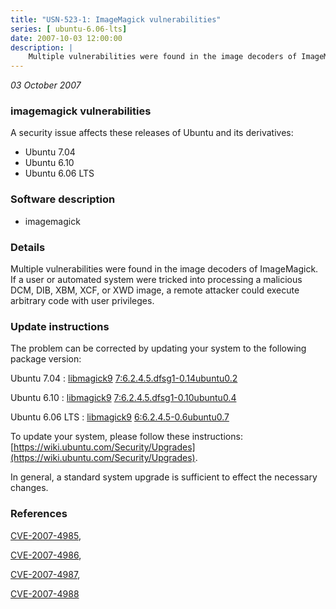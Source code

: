 ```yaml
---
title: "USN-523-1: ImageMagick vulnerabilities"
series: [ ubuntu-6.06-lts]
date: 2007-10-03 12:00:00
description: |
    Multiple vulnerabilities were found in the image decoders of ImageMagick. If a user or automated system were tricked into processing a malicious DCM, DIB, XBM, XCF, or XWD image, a remote attacker could execute arbitrary code with user privileges. 
--- 
```

 
 

*03 October 2007*

### imagemagick vulnerabilities

A security issue affects these releases of Ubuntu and its derivatives:

* Ubuntu 7.04
* Ubuntu 6.10
* Ubuntu 6.06 LTS

### Software description

* imagemagick 

### Details

Multiple vulnerabilities were found in the image decoders of ImageMagick. If a user or automated system were tricked into processing a malicious DCM, DIB, XBM, XCF, or XWD image, a remote attacker could execute arbitrary code with user privileges. 

### Update instructions

The problem can be corrected by updating your system to the following package version:

Ubuntu 7.04
 : [libmagick9](https://launchpad.net/ubuntu/+source/imagemagick) <span> [7:6.2.4.5.dfsg1-0.14ubuntu0.2](https://launchpad.net/ubuntu/+source/imagemagick/7:6.2.4.5.dfsg1-0.14ubuntu0.2) </span> 

Ubuntu 6.10
 : [libmagick9](https://launchpad.net/ubuntu/+source/imagemagick) <span> [7:6.2.4.5.dfsg1-0.10ubuntu0.4](https://launchpad.net/ubuntu/+source/imagemagick/7:6.2.4.5.dfsg1-0.10ubuntu0.4) </span> 

Ubuntu 6.06 LTS
 : [libmagick9](https://launchpad.net/ubuntu/+source/imagemagick) <span> [6:6.2.4.5-0.6ubuntu0.7](https://launchpad.net/ubuntu/+source/imagemagick/6:6.2.4.5-0.6ubuntu0.7) </span> 

To update your system, please follow these instructions: [https://wiki.ubuntu.com/Security/Upgrades](https://wiki.ubuntu.com/Security/Upgrades).

In general, a standard system upgrade is sufficient to effect the necessary changes. 

### References

 
 [CVE-2007-4985](http://people.ubuntu.com/~ubuntu-security/cve/CVE-2007-4985), 

 [CVE-2007-4986](http://people.ubuntu.com/~ubuntu-security/cve/CVE-2007-4986), 

 [CVE-2007-4987](http://people.ubuntu.com/~ubuntu-security/cve/CVE-2007-4987), 

 [CVE-2007-4988](http://people.ubuntu.com/~ubuntu-security/cve/CVE-2007-4988)
 

